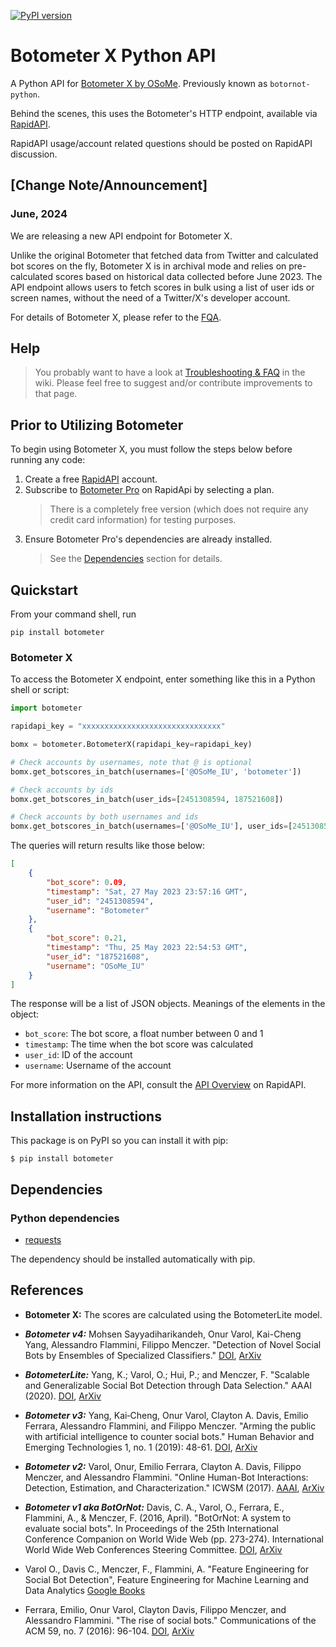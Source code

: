 [![PyPI version](https://badge.fury.io/py/botometer.svg)](https://badge.fury.io/py/botometer)

# Botometer X Python API

A Python API for [Botometer X by OSoMe](https://osome.iu.edu).
Previously known as `botornot-python`.

Behind the scenes, this uses the Botometer's HTTP endpoint, available via
[RapidAPI](https://rapidapi.com/OSoMe/api/botometer-pro).

RapidAPI usage/account related questions should be posted on RapidAPI discussion.

## [Change Note/Announcement]

### June, 2024

We are releasing a new API endpoint for Botometer X.

Unlike the original Botometer that fetched data from Twitter and calculated bot scores on the fly, Botometer X is in archival mode and relies on pre-calculated scores based on historical data collected before June 2023.
The API endpoint allows users to fetch scores in bulk using a list of user ids or screen names, without the need of a Twitter/X's developer account.

For details of Botometer X, please refer to the [FQA](https://botometer.osome.iu.edu/faq).


## Help
> You probably want to have a look at [Troubleshooting & FAQ](https://github.com/osome-iu/botometer-python/wiki/Troubleshooting-&-FAQ) in the wiki. Please feel free to suggest and/or contribute improvements to that page.

## Prior to Utilizing Botometer
To begin using Botometer X, you must follow the steps below before running any code:
1. Create a free [RapidAPI](https://rapidapi.com/) account.
2. Subscribe to [Botometer Pro](https://rapidapi.com/OSoMe/api/botometer-pro) on RapidApi by selecting a plan.
    > There is a completely free version (which does not require any credit card information) for testing purposes.
3. Ensure Botometer Pro's dependencies are already installed.
    > See the [Dependencies](#dependencies) section for details.

## Quickstart
From your command shell, run

```
pip install botometer
```

### Botometer X

To access the Botometer X endpoint, enter something like this in a Python shell or script:

```python
import botometer

rapidapi_key = "xxxxxxxxxxxxxxxxxxxxxxxxxxxxxxx"

bomx = botometer.BotometerX(rapidapi_key=rapidapi_key)
```


```python
# Check accounts by usernames, note that @ is optional
bomx.get_botscores_in_batch(usernames=['@OSoMe_IU', 'botometer'])

# Check accounts by ids
bomx.get_botscores_in_batch(user_ids=[2451308594, 187521608])

# Check accounts by both usernames and ids
bomx.get_botscores_in_batch(usernames=['@OSoMe_IU'], user_ids=[2451308594])
```

The queries will return results like those below:

```json
[
    {
        "bot_score": 0.09,
        "timestamp": "Sat, 27 May 2023 23:57:16 GMT",
        "user_id": "2451308594",
        "username": "Botometer"
    },
    {
        "bot_score": 0.21,
        "timestamp": "Thu, 25 May 2023 22:54:53 GMT",
        "user_id": "187521608",
        "username": "OSoMe_IU"
    }
]
```
The response will be a list of JSON objects.
Meanings of the elements in the object:
- `bot_score`: The bot score, a float number between 0 and 1
- `timestamp`: The time when the bot score was calculated
- `user_id`: ID of the account
- `username`: Username of the account

For more information on the API, consult the [API Overview](https://rapidapi.com/OSoMe/api/botometer-pro/details) on RapidAPI.


## Installation instructions

This package is on PyPI so you can install it with pip:

```
$ pip install botometer
```

## Dependencies

### Python dependencies
* [requests](http://docs.python-requests.org/en/latest/)

The dependency should be installed automatically with pip.

## References

- **Botometer X:** The scores are calculated using the BotometerLite model.

- ***Botometer v4:*** Mohsen Sayyadiharikandeh, Onur Varol, Kai-Cheng Yang, Alessandro Flammini, Filippo Menczer. "Detection of Novel Social Bots by Ensembles of Specialized Classifiers." [DOI](https://doi.org/10.1145/3340531.3412698), [ArXiv](https://arxiv.org/abs/2006.06867)

- ***BotometerLite:*** Yang, K.; Varol, O.; Hui, P.; and Menczer, F. "Scalable and Generalizable Social Bot Detection through Data Selection." AAAI (2020). [DOI](http://doi.org/10.1609/aaai.v34i01.5460), [ArXiv](https://arxiv.org/abs/1911.09179)

- ***Botometer v3:*** Yang, Kai‐Cheng, Onur Varol, Clayton A. Davis, Emilio Ferrara, Alessandro Flammini, and Filippo Menczer. "Arming the public with artificial intelligence to counter social bots." Human Behavior and Emerging Technologies 1, no. 1 (2019): 48-61. [DOI](https://onlinelibrary.wiley.com/doi/full/10.1002/hbe2.115), [ArXiv](https://arxiv.org/abs/1901.00912)

- ***Botometer v2:*** Varol, Onur, Emilio Ferrara, Clayton A. Davis, Filippo Menczer, and Alessandro Flammini. "Online Human-Bot Interactions: Detection, Estimation, and Characterization." ICWSM (2017). [AAAI](https://aaai.org/ocs/index.php/ICWSM/ICWSM17/paper/view/15587), [ArXiv](https://arxiv.org/abs/1703.03107)

- ***Botometer v1 aka BotOrNot:*** Davis, C. A., Varol, O., Ferrara, E., Flammini, A., & Menczer, F. (2016, April). "BotOrNot: A system to evaluate social bots". In Proceedings of the 25th International Conference Companion on World Wide Web (pp. 273-274). International World Wide Web Conferences Steering Committee. [DOI](https://doi.org/10.1145/2872518.2889302), [ArXiv](https://arxiv.org/abs/1602.00975)

- Varol O., Davis C., Menczer, F., Flammini, A. "Feature Engineering for Social Bot Detection", Feature Engineering for Machine Learning and Data Analytics [Google Books](https://books.google.com/books?id=661SDwAAQBAJ&lpg=PA311&dq=info%3AsM983rg_yb8J%3Ascholar.google.com&lr&pg=PA311#v=onepage&q&f=false)

- Ferrara, Emilio, Onur Varol, Clayton Davis, Filippo Menczer, and Alessandro Flammini. "The rise of social bots." Communications of the ACM 59, no. 7 (2016): 96-104. [DOI](https://doi.org/10.1145/2818717), [ArXiv](https://arxiv.org/abs/1407.5225)
